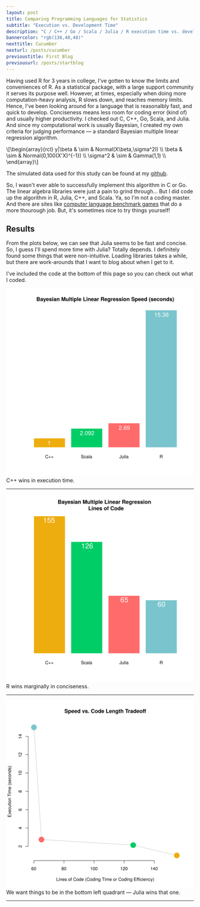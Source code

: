 ```yaml
---
layout: post
title: Comparing Programming Languages for Statistics
subtitle: "Execution vs. Development Time"
description: "C / C++ / Go / Scala / Julia / R execution time vs. development time"
bannercolor: "rgb(136,48,48)"
nexttitle: Cucumber
nexturl: /posts/cucumber
previoustitle: First Blog
previousurl: /posts/startblog
---
```


Having used R for 3 years in college, I've gotten to know the limits and
conveniences of R. As a statistical package, with a large support community it
serves its purpose well. However, at times, especially when doing more
computation-heavy analysis, R slows down, and reaches memory limits. Hence,
I've been looking around for a language that is reasonalbly fast, and quick to
develop. Conciseness means less room for coding error (kind of) and usually
higher productivity. I checked out C, C++, Go, Scala, and Julia. And since my
computational work is usually Bayesian, I created my own criteria for judging
performance — a standard Bayesian multiple linear regression algorithm.

\\[\begin{array}{rcl}
   y|\beta & \sim & Normal(X\beta,\sigma^2I) \\\\
     \beta & \sim & Normal(0,100(X'X)^{-1}) \\\\
  \sigma^2 & \sim & Gamma(1,1) \\\\
\end{array}\\]

The simulated data used for this study can be found at my
[github](https://github.com/luiarthur/progSpeedCompare/blob/master/data/dat.txt).

So, I wasn't ever able to successfully implement this algorithm in C or Go. The
linear algebra libraries were just a pain to grind through... But I did code up
the algorithm in R, Julia, C++, and Scala. Ya, so I'm not a coding master. And
there are sites like [computer language benchmark
games](http://benchmarksgame.alioth.debian.org/u64q/compare.php?lang=scala&lang2=gpp)
that do a more thourough job. But, it's sometimes nice to try things yourself!

## Results
From the plots below, we can see that Julia seems to be fast and concise. So, I
guess I'll spend more time with Julia? Totally depends. I definitely found some
things that were non-intuitive. Loading libraries takes a while, but there are
work-arounds that I want to blog about when I get to it.

I've included the code at the bottom of this page so you can check out what I
coded.

![Speed Comparison](/posts/langcompare/img/speed.svg)
<span class="caption text-muted">C++ wins in execution time.</span>
***

![Conciseness Comparison](/posts/langcompare/img/lines.svg)
<span class="caption text-muted">R wins marginally in conciseness.</span>
***

![Overall Comparison](/posts/langcompare/img/vs.svg)
<span class="caption text-muted">We want things to be in the bottom left quadrant &mdash;  Julia wins that one.</span>
***
